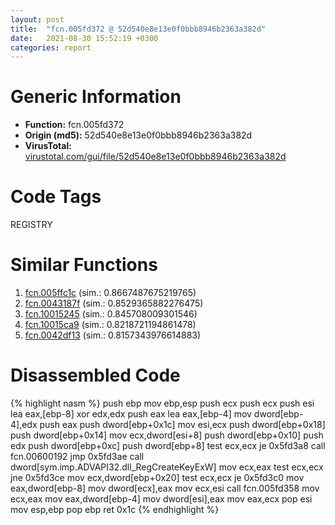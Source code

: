 ```yaml
---
layout: post
title:  "fcn.005fd372 @ 52d540e8e13e0f0bbb8946b2363a382d"
date:   2021-08-30 15:52:19 +0300
categories: report
---
```


# Generic Information
- **Function:** fcn.005fd372
- **Origin (md5):** 52d540e8e13e0f0bbb8946b2363a382d
- **VirusTotal:** [virustotal.com/gui/file/52d540e8e13e0f0bbb8946b2363a382d][virustotal_ref]

# Code Tags
<span class="tag" id="REGISTRY">REGISTRY</span>


# Similar Functions

1. [fcn.005ffc1c][similar_1_ref] (sim.: 0.8667487675219765)
2. [fcn.0043187f][similar_2_ref] (sim.: 0.8529365882276475)
3. [fcn.10015245][similar_3_ref] (sim.: 0.845708009301546)
4. [fcn.10015ca9][similar_4_ref] (sim.: 0.8218721194861478)
5. [fcn.0042df13][similar_5_ref] (sim.: 0.8157343976614883)


# Disassembled Code

{% highlight nasm %}
push ebp
mov ebp,esp
push ecx
push ecx
push esi
lea eax,[ebp-8]
xor edx,edx
push eax
lea eax,[ebp-4]
mov dword[ebp-4],edx
push eax
push dword[ebp+0x1c]
mov esi,ecx
push dword[ebp+0x18]
push dword[ebp+0x14]
mov ecx,dword[esi+8]
push dword[ebp+0x10]
push edx
push dword[ebp+0xc]
push dword[ebp+8]
test ecx,ecx
je 0x5fd3a8
call fcn.00600192
jmp 0x5fd3ae
call dword[sym.imp.ADVAPI32.dll_RegCreateKeyExW]
mov ecx,eax
test ecx,ecx
jne 0x5fd3ce
mov ecx,dword[ebp+0x20]
test ecx,ecx
je 0x5fd3c0
mov eax,dword[ebp-8]
mov dword[ecx],eax
mov ecx,esi
call fcn.005fd358
mov ecx,eax
mov eax,dword[ebp-4]
mov dword[esi],eax
mov eax,ecx
pop esi
mov esp,ebp
pop ebp
ret 0x1c
{% endhighlight %}


[similar_1_ref]: /report/fcn.005ffc1c@52d540e8e13e0f0bbb8946b2363a382d
[similar_2_ref]: /report/fcn.0043187f@9c2b894b84f59672d8be2e984066f76f
[similar_3_ref]: /report/fcn.10015245@e5d49e0823e602f2ee948ac39d32c1eb
[similar_4_ref]: /report/fcn.10015ca9@e5d49e0823e602f2ee948ac39d32c1eb
[similar_5_ref]: /report/fcn.0042df13@38d41d729f8f30faf0dd96f0c7acba4b
[virustotal_ref]: https://www.virustotal.com/gui/file/52d540e8e13e0f0bbb8946b2363a382d